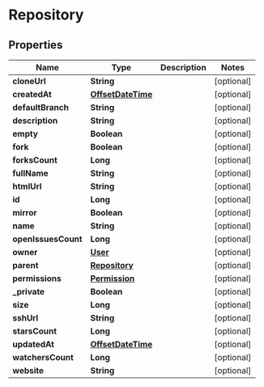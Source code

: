 
# Repository

## Properties
Name | Type | Description | Notes
------------ | ------------- | ------------- | -------------
**cloneUrl** | **String** |  |  [optional]
**createdAt** | [**OffsetDateTime**](OffsetDateTime.md) |  |  [optional]
**defaultBranch** | **String** |  |  [optional]
**description** | **String** |  |  [optional]
**empty** | **Boolean** |  |  [optional]
**fork** | **Boolean** |  |  [optional]
**forksCount** | **Long** |  |  [optional]
**fullName** | **String** |  |  [optional]
**htmlUrl** | **String** |  |  [optional]
**id** | **Long** |  |  [optional]
**mirror** | **Boolean** |  |  [optional]
**name** | **String** |  |  [optional]
**openIssuesCount** | **Long** |  |  [optional]
**owner** | [**User**](User.md) |  |  [optional]
**parent** | [**Repository**](Repository.md) |  |  [optional]
**permissions** | [**Permission**](Permission.md) |  |  [optional]
**_private** | **Boolean** |  |  [optional]
**size** | **Long** |  |  [optional]
**sshUrl** | **String** |  |  [optional]
**starsCount** | **Long** |  |  [optional]
**updatedAt** | [**OffsetDateTime**](OffsetDateTime.md) |  |  [optional]
**watchersCount** | **Long** |  |  [optional]
**website** | **String** |  |  [optional]



